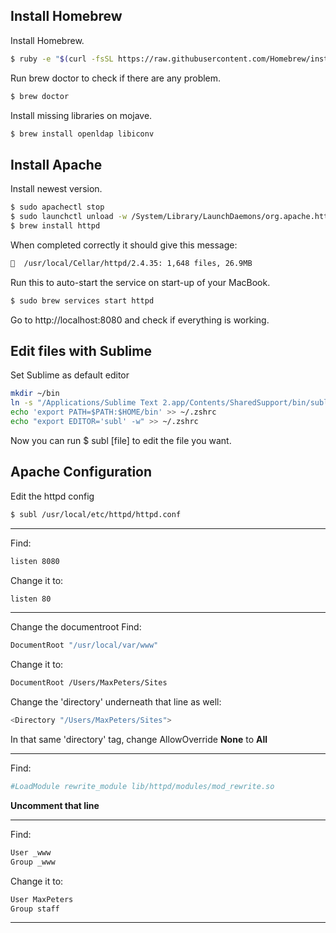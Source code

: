 ## Install Homebrew
Install Homebrew.
```bash
$ ruby -e "$(curl -fsSL https://raw.githubusercontent.com/Homebrew/install/master/install)"
```
Run brew doctor to check if there are any problem.
```bash
$ brew doctor
```
Install missing libraries on mojave.
```bash
$ brew install openldap libiconv
```

## Install Apache
Install newest version.
```bash
$ sudo apachectl stop
$ sudo launchctl unload -w /System/Library/LaunchDaemons/org.apache.httpd.plist 2>/dev/null
$ brew install httpd
```

When completed correctly it should give this message:
```bash
🍺  /usr/local/Cellar/httpd/2.4.35: 1,648 files, 26.9MB
```

Run this to auto-start the service on start-up of your MacBook.
```bash
$ sudo brew services start httpd
```
Go to http://localhost:8080 and check if everything is working.


## Edit files with Sublime
Set Sublime as default editor
```bash
mkdir ~/bin
ln -s "/Applications/Sublime Text 2.app/Contents/SharedSupport/bin/subl" ~/bin/subl
echo 'export PATH=$PATH:$HOME/bin' >> ~/.zshrc
echo "export EDITOR='subl' -w" >> ~/.zshrc
```
Now you can run $ subl [file] to edit the file you want.

## Apache Configuration
Edit the httpd config
```bash
$ subl /usr/local/etc/httpd/httpd.conf
```
---
Find:
```bash
listen 8080
```
Change it to:
```bash
listen 80
```
---
Change the documentroot
Find:
```bash
DocumentRoot "/usr/local/var/www"
```
Change it to:
```bash
DocumentRoot /Users/MaxPeters/Sites
```
Change the 'directory' underneath that line as well:
```bash
<Directory "/Users/MaxPeters/Sites">
```
In that same 'directory' tag, change AllowOverride **None** to **All**

---
Find:
```bash
#LoadModule rewrite_module lib/httpd/modules/mod_rewrite.so
```
**Uncomment that line**

---
Find:
```bash
User _www
Group _www
```
Change it to:
```bash
User MaxPeters
Group staff
```
---
